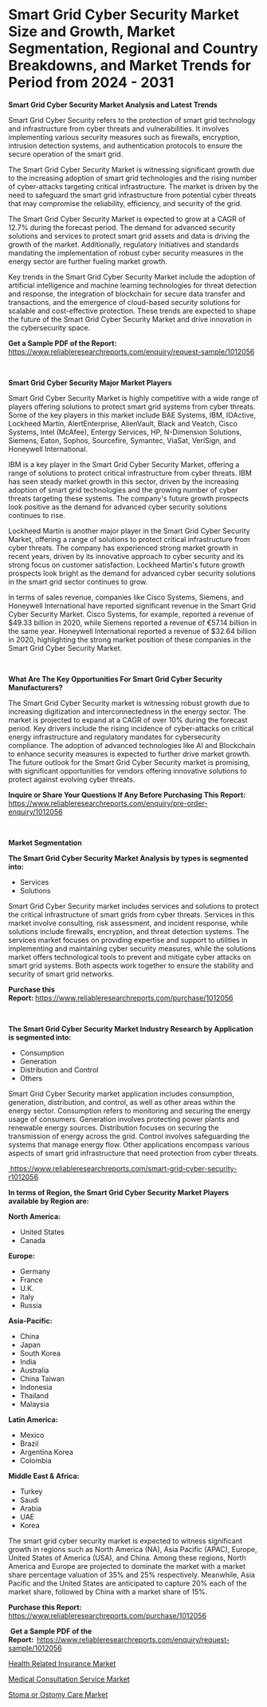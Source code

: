 <p><h1>Smart Grid Cyber Security Market Size and Growth, Market Segmentation, Regional and Country Breakdowns, and Market Trends for Period from 2024 -  2031</h1></p><p><strong>Smart Grid Cyber Security Market Analysis and Latest Trends</strong></p>
<p><p>Smart Grid Cyber Security refers to the protection of smart grid technology and infrastructure from cyber threats and vulnerabilities. It involves implementing various security measures such as firewalls, encryption, intrusion detection systems, and authentication protocols to ensure the secure operation of the smart grid.</p><p>The Smart Grid Cyber Security Market is witnessing significant growth due to the increasing adoption of smart grid technologies and the rising number of cyber-attacks targeting critical infrastructure. The market is driven by the need to safeguard the smart grid infrastructure from potential cyber threats that may compromise the reliability, efficiency, and security of the grid.</p><p>The Smart Grid Cyber Security Market is expected to grow at a CAGR of 12.7% during the forecast period. The demand for advanced security solutions and services to protect smart grid assets and data is driving the growth of the market. Additionally, regulatory initiatives and standards mandating the implementation of robust cyber security measures in the energy sector are further fueling market growth.</p><p>Key trends in the Smart Grid Cyber Security Market include the adoption of artificial intelligence and machine learning technologies for threat detection and response, the integration of blockchain for secure data transfer and transactions, and the emergence of cloud-based security solutions for scalable and cost-effective protection. These trends are expected to shape the future of the Smart Grid Cyber Security Market and drive innovation in the cybersecurity space.</p></p>
<p><strong>Get a Sample PDF of the Report:&nbsp;</strong> <a href="https://www.reliableresearchreports.com/enquiry/request-sample/1012056">https://www.reliableresearchreports.com/enquiry/request-sample/1012056</a></p>
<p>&nbsp;</p>
<p><strong>Smart Grid Cyber Security Major Market Players</strong></p>
<p><p>Smart Grid Cyber Security Market is highly competitive with a wide range of players offering solutions to protect smart grid systems from cyber threats. Some of the key players in this market include BAE Systems, IBM, IOActive, Lockheed Martin, AlertEnterprise, AlienVault, Black and Veatch, Cisco Systems, Intel (McAfee), Entergy Services, HP, N-Dimension Solutions, Siemens, Eaton, Sophos, Sourcefire, Symantec, ViaSat, VeriSign, and Honeywell International.</p><p>IBM is a key player in the Smart Grid Cyber Security Market, offering a range of solutions to protect critical infrastructure from cyber threats. IBM has seen steady market growth in this sector, driven by the increasing adoption of smart grid technologies and the growing number of cyber threats targeting these systems. The company's future growth prospects look positive as the demand for advanced cyber security solutions continues to rise.</p><p>Lockheed Martin is another major player in the Smart Grid Cyber Security Market, offering a range of solutions to protect critical infrastructure from cyber threats. The company has experienced strong market growth in recent years, driven by its innovative approach to cyber security and its strong focus on customer satisfaction. Lockheed Martin's future growth prospects look bright as the demand for advanced cyber security solutions in the smart grid sector continues to grow.</p><p>In terms of sales revenue, companies like Cisco Systems, Siemens, and Honeywell International have reported significant revenue in the Smart Grid Cyber Security Market. Cisco Systems, for example, reported a revenue of $49.33 billion in 2020, while Siemens reported a revenue of €57.14 billion in the same year. Honeywell International reported a revenue of $32.64 billion in 2020, highlighting the strong market position of these companies in the Smart Grid Cyber Security Market.</p></p>
<p>&nbsp;</p>
<p><strong>What Are The Key Opportunities For Smart Grid Cyber Security Manufacturers?</strong></p>
<p><p>The Smart Grid Cyber Security market is witnessing robust growth due to increasing digitization and interconnectedness in the energy sector. The market is projected to expand at a CAGR of over 10% during the forecast period. Key drivers include the rising incidence of cyber-attacks on critical energy infrastructure and regulatory mandates for cybersecurity compliance. The adoption of advanced technologies like AI and Blockchain to enhance security measures is expected to further drive market growth. The future outlook for the Smart Grid Cyber Security market is promising, with significant opportunities for vendors offering innovative solutions to protect against evolving cyber threats.</p></p>
<p><strong>Inquire or Share Your Questions If Any Before Purchasing This Report:</strong> <a href="https://www.reliableresearchreports.com/enquiry/pre-order-enquiry/1012056">https://www.reliableresearchreports.com/enquiry/pre-order-enquiry/1012056</a></p>
<p>&nbsp;</p>
<p><strong>Market Segmentation</strong></p>
<p><strong>The Smart Grid Cyber Security Market Analysis by types is segmented into:</strong></p>
<p><ul><li>Services</li><li>Solutions</li></ul></p>
<p><p>Smart Grid Cyber Security market includes services and solutions to protect the critical infrastructure of smart grids from cyber threats. Services in this market involve consulting, risk assessment, and incident response, while solutions include firewalls, encryption, and threat detection systems. The services market focuses on providing expertise and support to utilities in implementing and maintaining cyber security measures, while the solutions market offers technological tools to prevent and mitigate cyber attacks on smart grid systems. Both aspects work together to ensure the stability and security of smart grid networks.</p></p>
<p><strong>Purchase this Report:&nbsp;</strong><a href="https://www.reliableresearchreports.com/purchase/1012056">https://www.reliableresearchreports.com/purchase/1012056</a></p>
<p>&nbsp;</p>
<p><strong>The Smart Grid Cyber Security Market Industry Research by Application is segmented into:</strong></p>
<p><ul><li>Consumption</li><li>Generation</li><li>Distribution and Control</li><li>Others</li></ul></p>
<p><p>Smart Grid Cyber Security market application includes consumption, generation, distribution, and control, as well as other areas within the energy sector. Consumption refers to monitoring and securing the energy usage of consumers. Generation involves protecting power plants and renewable energy sources. Distribution focuses on securing the transmission of energy across the grid. Control involves safeguarding the systems that manage energy flow. Other applications encompass various aspects of smart grid infrastructure that need protection from cyber threats.</p></p>
<p><a href="https://www.reliableresearchreports.com/smart-grid-cyber-security-r1012056">&nbsp;https://www.reliableresearchreports.com/smart-grid-cyber-security-r1012056</a></p>
<p><strong>In terms of Region, the Smart Grid Cyber Security Market Players available by Region are:</strong></p>
<p>
    <p> <strong> North America: </strong>
        <ul>
            <li>United States</li>
            <li>Canada</li>
        </ul>
        </p> 
    <p> <strong> Europe: </strong>
        <ul>
            <li>Germany</li>
            <li>France</li>
            <li>U.K.</li>
            <li>Italy</li>
            <li>Russia</li>
        </ul>
        </p> 
    <p> <strong> Asia-Pacific: </strong>
        <ul>
            <li>China</li>
            <li>Japan</li>
            <li>South Korea</li>
            <li>India</li>
            <li>Australia</li>
            <li>China Taiwan</li>
            <li>Indonesia</li>
            <li>Thailand</li>
            <li>Malaysia</li>
        </ul>
        </p> 
    <p> <strong> Latin America: </strong>
        <ul>
            <li>Mexico</li>
            <li>Brazil</li>
            <li>Argentina Korea</li>
            <li>Colombia</li>
        </ul>
        </p> 
    <p> <strong> Middle East & Africa: </strong>
        <ul>
            <li>Turkey</li>
            <li>Saudi</li>
            <li>Arabia</li>
            <li>UAE</li>
            <li>Korea</li>
        </ul>
    </p>
    </p>
<p><p>The smart grid cyber security market is expected to witness significant growth in regions such as North America (NA), Asia Pacific (APAC), Europe, United States of America (USA), and China. Among these regions, North America and Europe are projected to dominate the market with a market share percentage valuation of 35% and 25% respectively. Meanwhile, Asia Pacific and the United States are anticipated to capture 20% each of the market share, followed by China with a market share of 15%.</p></p>
<p><strong>Purchase this Report: </strong><a href="https://www.reliableresearchreports.com/purchase/1012056">https://www.reliableresearchreports.com/purchase/1012056</a></p>
<p>&nbsp;<strong>Get a Sample PDF of the Report:&nbsp;&nbsp;</strong><a href="https://www.reliableresearchreports.com/enquiry/request-sample/1012056">https://www.reliableresearchreports.com/enquiry/request-sample/1012056</a></p>
<p><strong></strong></p>
<p><p><a href="https://www.linkedin.com/pulse/health-related-insurance-market-size-trends-complete-industry-wqlcf">Health Related Insurance Market</a></p><p><a href="https://www.linkedin.com/pulse/medical-consultation-service-market-outlook-industry-overview-vf4yf">Medical Consultation Service Market</a></p><p><a href="https://www.linkedin.com/pulse/stoma-ostomy-care-market-size-trends-complete-industry-overview-lsrpf">Stoma or Ostomy Care Market</a></p></p>